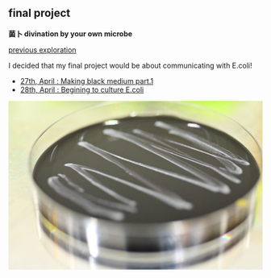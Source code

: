 ## final project
**菌卜 divination by your own microbe**

[previous exploration](previous/index.md)

I decided that my final project would be about communicating with E.coli!
- [27th, April : Making black medium part.1](0427/index.md)
- [28th, April : Begining to culture E.coli](0428/index.md)


<img alt="img" src="images/IMG_4673.jpeg">
